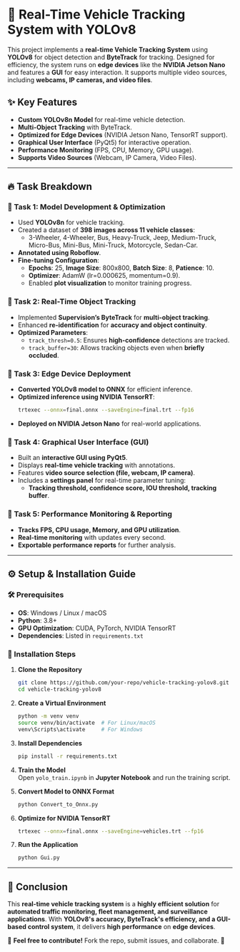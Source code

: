 # 🚗 Real-Time Vehicle Tracking System with YOLOv8

This project implements a **real-time Vehicle Tracking System** using **YOLOv8** for object detection and **ByteTrack** for tracking. Designed for efficiency, the system runs on **edge devices** like the **NVIDIA Jetson Nano** and features a **GUI** for easy interaction. It supports multiple video sources, including **webcams, IP cameras, and video files**.

## ✨ Key Features

- **Custom YOLOv8n Model** for real-time vehicle detection.
- **Multi-Object Tracking** with ByteTrack.
- **Optimized for Edge Devices** (NVIDIA Jetson Nano, TensorRT support).
- **Graphical User Interface** (PyQt5) for interactive operation.
- **Performance Monitoring** (FPS, CPU, Memory, GPU usage).
- **Supports Video Sources** (Webcam, IP Camera, Video Files).

---

## 🔥 Task Breakdown

### 📌 Task 1: Model Development & Optimization

- Used **YOLOv8n** for vehicle tracking.
- Created a dataset of **398 images across 11 vehicle classes**:
  - 3-Wheeler, 4-Wheeler, Bus, Heavy-Truck, Jeep, Medium-Truck, Micro-Bus, Mini-Bus, Mini-Truck, Motorcycle, Sedan-Car.
- **Annotated using Roboflow**.
- **Fine-tuning Configuration**:
  - **Epochs**: 25, **Image Size**: 800x800, **Batch Size**: 8, **Patience**: 10.
  - **Optimizer**: AdamW (lr=0.000625, momentum=0.9).
  - Enabled **plot visualization** to monitor training progress.

### 📌 Task 2: Real-Time Object Tracking

- Implemented **Supervision’s ByteTrack** for **multi-object tracking**.
- Enhanced **re-identification** for **accuracy and object continuity**.
- **Optimized Parameters**:
  - `track_thresh=0.5`: Ensures **high-confidence** detections are tracked.
  - `track_buffer=30`: Allows tracking objects even when **briefly occluded**.

### 📌 Task 3: Edge Device Deployment

- **Converted YOLOv8 model to ONNX** for efficient inference.
- **Optimized inference using NVIDIA TensorRT**:
  ```bash
  trtexec --onnx=final.onnx --saveEngine=final.trt --fp16
  ```
- **Deployed on NVIDIA Jetson Nano** for real-world applications.

### 📌 Task 4: Graphical User Interface (GUI)

- Built an **interactive GUI using PyQt5**.
- Displays **real-time vehicle tracking** with annotations.
- Features **video source selection (file, webcam, IP camera)**.
- Includes a **settings panel** for real-time parameter tuning:
  - **Tracking threshold, confidence score, IOU threshold, tracking buffer**.

### 📌 Task 5: Performance Monitoring & Reporting

- **Tracks FPS, CPU usage, Memory, and GPU utilization**.
- **Real-time monitoring** with updates every second.
- **Exportable performance reports** for further analysis.

---

## ⚙️ Setup & Installation Guide

### 🛠 Prerequisites

- **OS**: Windows / Linux / macOS
- **Python**: 3.8+
- **GPU Optimization**: CUDA, PyTorch, NVIDIA TensorRT
- **Dependencies**: Listed in `requirements.txt`

### 🚀 Installation Steps

1. **Clone the Repository**  
   ```bash
   git clone https://github.com/your-repo/vehicle-tracking-yolov8.git
   cd vehicle-tracking-yolov8
   ```

2. **Create a Virtual Environment**  
   ```bash
   python -m venv venv
   source venv/bin/activate  # For Linux/macOS
   venv\Scripts\activate     # For Windows
   ```

3. **Install Dependencies**  
   ```bash
   pip install -r requirements.txt
   ```

4. **Train the Model**  
   Open `yolo_train.ipynb` in **Jupyter Notebook** and run the training script.

5. **Convert Model to ONNX Format**  
   ```bash
   python Convert_to_Onnx.py
   ```

6. **Optimize for NVIDIA TensorRT**  
   ```bash
   trtexec --onnx=final.onnx --saveEngine=vehicles.trt --fp16
   ```

7. **Run the Application**  
   ```bash
   python Gui.py
   ```

---

## 🎯 Conclusion

This **real-time vehicle tracking system** is a **highly efficient solution** for **automated traffic monitoring, fleet management, and surveillance applications**. With **YOLOv8's accuracy, ByteTrack's efficiency, and a GUI-based control system**, it delivers **high performance** on **edge devices**.

🔗 **Feel free to contribute!** Fork the repo, submit issues, and collaborate. 🚀
